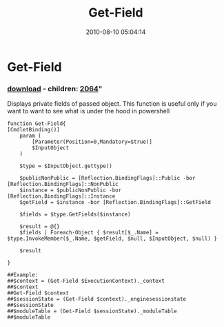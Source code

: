 ﻿---
pid:            2057
parent:         0
children:       2064
poster:         Andrew Savinykh
title:          Get-Field
date:           2010-08-10 05:04:14
format:         posh
---

# Get-Field

### [download](2057.ps1) - children: [2064](2064.md)"

Displays private fields of passed object. This function is useful only if you want to want to see what is under the hood in powershell

```posh
function Get-Field{
[CmdletBinding()]
	param ( 
		[Parameter(Position=0,Mandatory=$true)]
		$InputObject
	)
	
	$type = $InputObject.gettype()
	
	$publicNonPublic = [Reflection.BindingFlags]::Public -bor [Reflection.BindingFlags]::NonPublic
	$instance = $publicNonPublic -bor [Reflection.BindingFlags]::Instance
	$getField = $instance -bor [Reflection.BindingFlags]::GetField
	
	$fields = $type.GetFields($instance)
	
	$result = @{}
	$fields | Foreach-Object { $result[$_.Name] =  $type.InvokeMember($_.Name, $getField, $null, $InputObject, $null) } 
	
	$result
	
}

##Example:
##$context = (Get-Field $ExecutionContext)._context
##$context
##Get-Field $context
##$sessionState = (Get-Field $context)._enginesessionstate
##$sessionState
##$moduleTable = (Get-Field $sessionState)._moduleTable
##$moduleTable

```
